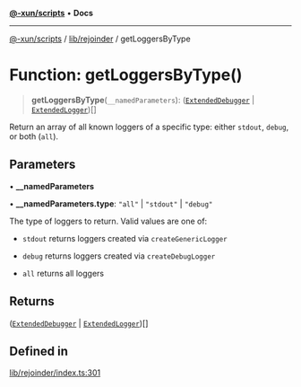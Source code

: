 [**@-xun/scripts**](../../../README.md) • **Docs**

***

[@-xun/scripts](../../../README.md) / [lib/rejoinder](../README.md) / getLoggersByType

# Function: getLoggersByType()

> **getLoggersByType**(`__namedParameters`): ([`ExtendedDebugger`](../../debug-extended/interfaces/ExtendedDebugger.md) \| [`ExtendedLogger`](../interfaces/ExtendedLogger.md))[]

Return an array of all known loggers of a specific type: either `stdout`,
`debug`, or both (`all`).

## Parameters

• **\_\_namedParameters**

• **\_\_namedParameters.type**: `"all"` \| `"stdout"` \| `"debug"`

The type of loggers to return. Valid values are one of:

- `stdout` returns loggers created via `createGenericLogger`

- `debug` returns loggers created via `createDebugLogger`

- `all` returns all loggers

## Returns

([`ExtendedDebugger`](../../debug-extended/interfaces/ExtendedDebugger.md) \| [`ExtendedLogger`](../interfaces/ExtendedLogger.md))[]

## Defined in

[lib/rejoinder/index.ts:301](https://github.com/Xunnamius/xscripts/blob/184c8e10da5407b40476129ff0f6e538d7df3af0/lib/rejoinder/index.ts#L301)
